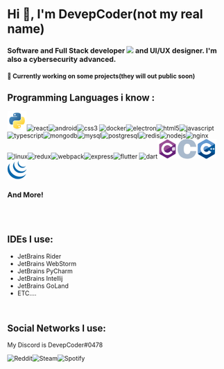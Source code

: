 <h1>Hi 👋, I'm DevepCoder(not my real name)</h1>
<h3>Software and Full Stack developer  <img src="https://i.imgur.com/uoimZSJ.gif" height="30" /> and UI/UX designer. I'm also a cybersecurity advanced.</h3>
<h4>🔭 Currently working on some projects(they will out public soon)

<h2>Programming Languages i know :</h2> <img src="https://raw.githubusercontent.com/devicons/devicon/master/icons/python/python-original.svg" alt="python" width="45" height="45"/><img src="https://devicons.github.io/devicon/devicon.git/icons/react/react-original-wordmark.svg" alt="react" width="45" height="45"/><img src="https://devicons.github.io/devicon/devicon.git/icons/android/android-original-wordmark.svg" alt="android" width="45" height="45"/><img src="https://devicons.github.io/devicon/devicon.git/icons/css3/css3-original-wordmark.svg" alt="css3" width="45" height="45"/> <img src="https://devicons.github.io/devicon/devicon.git/icons/docker/docker-original-wordmark.svg" alt="docker" width="45" height="45"/><img src="https://devicons.github.io/devicon/devicon.git/icons/electron/electron-original.svg" alt="electron" width="45" height="45"/><img src="https://devicons.github.io/devicon/devicon.git/icons/html5/html5-original-wordmark.svg" alt="html5" width="45" height="45"/><img src="https://devicons.github.io/devicon/devicon.git/icons/javascript/javascript-original.svg" alt="javascript" width="45" height="45"/><img src="https://devicons.github.io/devicon/devicon.git/icons/typescript/typescript-original.svg" alt="typescript" width="45" height="45"/><img src="https://devicons.github.io/devicon/devicon.git/icons/mongodb/mongodb-original-wordmark.svg" alt="mongodb" width="45" height="45"/><img src="https://devicons.github.io/devicon/devicon.git/icons/mysql/mysql-original-wordmark.svg" alt="mysql" width="45" height="45"/><img src="https://devicons.github.io/devicon/devicon.git/icons/postgresql/postgresql-original-wordmark.svg" alt="postgresql" width="45" height="45"/><img src="https://devicons.github.io/devicon/devicon.git/icons/redis/redis-original-wordmark.svg" alt="redis" width="45" height="45"/><img src="https://devicons.github.io/devicon/devicon.git/icons/nodejs/nodejs-original-wordmark.svg" alt="nodejs" width="45" height="45"/><img src="https://devicons.github.io/devicon/devicon.git/icons/nginx/nginx-original.svg" alt="nginx" width="45" height="45"/><img src="https://devicons.github.io/devicon/devicon.git/icons/linux/linux-original.svg" alt="linux" width="45" height="45"/><img src="https://devicons.github.io/devicon/devicon.git/icons/redux/redux-original.svg" alt="redux" width="45" height="45"/><img src="https://devicons.github.io/devicon/devicon.git/icons/webpack/webpack-original.svg" alt="webpack" width="45" height="45"/><img src="https://devicons.github.io/devicon/devicon.git/icons/express/express-original-wordmark.svg" alt="express" width="45" height="45"/><img src="https://cdn.jsdelivr.net/npm/simple-icons@3.1.0/icons/flutter.svg" alt="flutter" width="45" height="45"/> <img src="https://cdn.jsdelivr.net/npm/simple-icons@3.1.0/icons/dart.svg" alt="dart" width="45" height="45"/><img src="https://raw.githubusercontent.com/devicons/devicon/master/icons/csharp/csharp-original.svg" alt="C#" height="45"/><img src="https://raw.githubusercontent.com/devicons/devicon/master/icons/c/c-original.svg" alt="C" width="45" height="45"/><img src="https://raw.githubusercontent.com/devicons/devicon/master/icons/cplusplus/cplusplus-original.svg" alt="C++" height="45"/><img src="https://raw.githubusercontent.com/devicons/devicon/master/icons/jquery/jquery-plain.svg" alt="JQuery.js" height="45"/> <br><h3> And More!</h3></br>

<br>


<h2>IDEs I use: </h2>
<ul>
 <li>JetBrains Rider</li>
 <li>JetBrains WebStorm</li>
 <li>JetBrains PyCharm</li>
 <li>JetBrains Intellij</li>
 <li>JetBrains GoLand</li>
 <li>ETC....</li>
</ul>
<br>


<h2>Social Networks I use:</h2>

<p>My Discord is DevepCoder#0478</p>
<img src="https://discord.com/assets/3abe9ce5a00cc24bd8aae04bf5968f4c.png" onclick="window.open('https://steamcommunity.com/profiles/76561199019160534', '_blank')" height="30px" alt="Reddit" width="30px"/><img src="https://discord.com/assets/f09c1c70a67ceaaeb455d163f3f9cbb8.png" alt="Steam" onclick="window.open('https://www.reddit.com/u/DevepCoder', '_blank')" height="30px" width="30px"/><img src="https://discord.com/assets/f0655521c19c08c4ea4e508044ec7d8c.png" alt="Spotify" onclick="window.open('https://open.spotify.com/user/dex5dx0rsr4vcx3oqs0ip2hlw', '_blank')" height="30px" width="30px"/>
